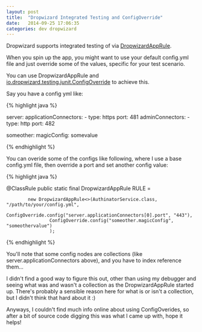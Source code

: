 ```yaml
---
layout: post
title:  "Dropwizard Integrated Testing and ConfigOverride"
date:   2014-09-25 17:06:35
categories: dev dropwizard
---
```


Dropwizard supports integrated testing of via [DropwizardAppRule][dwintegratedtesting].

When you spin up the app, you might want to use your default config.yml file and just override some of the values, specific for your test scenario. 

You can use DropwizardAppRule and [io.dropwizard.testing.junit.ConfigOverride][dwConfigOverride] to achieve this. 

Say you have a config yml like:

{% highlight java %}

server:
    applicationConnectors:
       - type: https
         port: 481
    adminConnectors:
       - type: http
         port: 482

someother:
    magicConfig: somevalue

{% endhighlight %}

You can overide some of the configs like following, where I use a base config.yml file, then override a port and set another config value: 

{% highlight java %}
 
   @ClassRule
    public static final DropwizardAppRule<AuthinatorConfig> RULE =
    
            new DropwizardAppRule<>(AuthinatorService.class, "/path/to/your/config.yml",
                    ConfigOverride.config("server.applicationConnectors[0].port", "443"),           
                    ConfigOverride.config("someother.magicConfig", "someothervalue")
                    );

{% endhighlight %}

You'll note that some config nodes are collections (like server.applicationConnectors above), and you have to index reference them... 

I didn't find a good way to figure this out, other than using my debugger and seeing what was and wasn't a collection as the DropwizardAppRule started up. 
There's probably a sensible reason here for what is or isn't a collection, but I didn't think that hard about it :) 

Anyways, I couldn't find much info online about using ConfigOverides, so after a bit of source code digging this was what I came up with, hope it helps!

[dwintegratedtesting]: http://dropwizard.io/manual/testing.html#integrated-testing
[dwConfigOverride]: https://github.com/dropwizard/dropwizard/blob/master/dropwizard-testing/src/main/java/io/dropwizard/testing/junit/ConfigOverride.java
